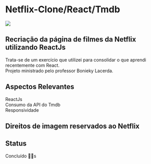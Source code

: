 # Netflix-Clone/React/Tmdb
![](https://github.com/EmilcyFelipe/Netflix_clone_API_TMDB/blob/master/netflix-react.gif)

## Recriação da página de filmes da Netflix utilizando ReactJs
  Trata-se de um exercício que utilizei para consolidar o que aprendi recentemente com React. <br/>
  Projeto ministrado pelo professor Bonieky Lacerda.
  
## Aspectos Relevantes
  ReactJs <br/>
  Consumo da API do Tmdb <br/>
  Responsividade

## Direitos de imagem reservados ao Netflix

## Status
  Concluído 🚀🚀s
